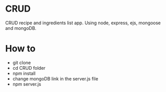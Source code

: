 # CRUD
CRUD recipe and ingredients list app. Using node, express, ejs, mongoose and mongoDB.

# How to
- git clone
- cd CRUD folder
- npm install
- change mongoDB link in the server.js file
- npm server.js
